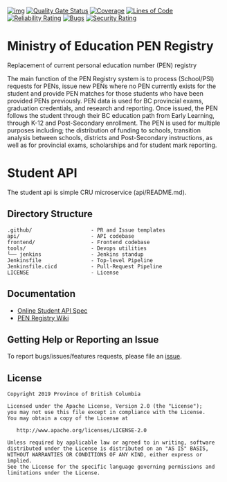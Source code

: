 [![img](https://img.shields.io/badge/Lifecycle-Stable-97ca00)](https://github.com/bcgov/repomountie/blob/master/doc/lifecycle-badges.md)
[![Quality Gate Status](https://sonarcloud.io/api/project_badges/measure?project=bcgov_EDUC-STUDENT-API&metric=alert_status)](https://sonarcloud.io/dashboard?id=bcgov_EDUC-STUDENT-API)
[![Coverage](https://sonarcloud.io/api/project_badges/measure?project=bcgov_EDUC-STUDENT-API&metric=coverage)](https://sonarcloud.io/dashboard?id=bcgov_EDUC-STUDENT-API)
[![Lines of Code](https://sonarcloud.io/api/project_badges/measure?project=bcgov_EDUC-STUDENT-API&metric=ncloc)](https://sonarcloud.io/dashboard?id=bcgov_EDUC-STUDENT-API)
[![Reliability Rating](https://sonarcloud.io/api/project_badges/measure?project=bcgov_EDUC-STUDENT-API&metric=reliability_rating)](https://sonarcloud.io/dashboard?id=bcgov_EDUC-STUDENT-API)
[![Bugs](https://sonarcloud.io/api/project_badges/measure?project=bcgov_EDUC-STUDENT-API&metric=bugs)](https://sonarcloud.io/dashboard?id=bcgov_EDUC-STUDENT-API)
[![Security Rating](https://sonarcloud.io/api/project_badges/measure?project=bcgov_EDUC-STUDENT-API&metric=security_rating)](https://sonarcloud.io/dashboard?id=bcgov_EDUC-STUDENT-API)
# Ministry of Education PEN Registry
Replacement of current personal education number (PEN) registry

The main function of the PEN Registry system is to process (School/PSI) requests for PENs, issue new PENs where no PEN currently exists for the student and provide PEN matches for those students who have been provided PENs previously. PEN data is used for BC provincial exams, graduation credentials, and research and reporting.  Once issued, the PEN follows the student through their BC education path from Early Learning, through K-12 and Post-Secondary enrollment. The PEN is used for multiple purposes including; the distribution of funding to schools, transition analysis between schools, districts and Post-Secondary instructions, as well as for provincial exams, scholarships and for student mark reporting.

# Student API
The student api is simple CRU microservice (api/README.md).

## Directory Structure

    .github/                   - PR and Issue templates
    api/                       - API codebase
    frontend/                  - Frontend codebase
    tools/                     - Devops utilities
    └── jenkins                - Jenkins standup
    Jenkinsfile                - Top-level Pipeline
    Jenkinsfile.cicd           - Pull-Request Pipeline
    LICENSE                    - License

## Documentation

* [Online Student API Spec](https://student-api-75e61b-dev.apps.silver.devops.gov.bc.ca/swagger-ui/index.html?url=/v3/api-docs)
* [PEN Registry Wiki](https://github.com/bcgov/EDUC-INFRA-COMMON/wiki)

## Getting Help or Reporting an Issue

To report bugs/issues/features requests, please file an [issue](https://github.com/bcgov/EDUC-STUDENT-API/issues).

## License

    Copyright 2019 Province of British Columbia

    Licensed under the Apache License, Version 2.0 (the "License");
    you may not use this file except in compliance with the License.
    You may obtain a copy of the License at

       http://www.apache.org/licenses/LICENSE-2.0

    Unless required by applicable law or agreed to in writing, software
    distributed under the License is distributed on an "AS IS" BASIS,
    WITHOUT WARRANTIES OR CONDITIONS OF ANY KIND, either express or implied.
    See the License for the specific language governing permissions and
    limitations under the License.
